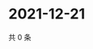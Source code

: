 # 2021-12-21

共 0 条

<!-- BEGIN WEIBO -->
<!-- 最后更新时间 Tue Dec 21 2021 23:16:01 GMT+0800 (China Standard Time) -->

<!-- END WEIBO -->
